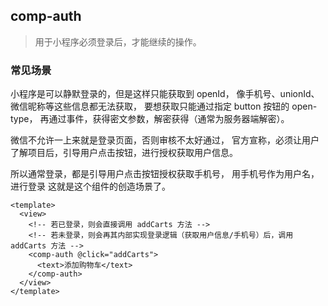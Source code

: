 ## comp-auth
> 用于小程序必须登录后，才能继续的操作。

### 常见场景
小程序是可以静默登录的，但是这样只能获取到 openId，
像手机号、unionId、微信昵称等这些信息都无法获取，
要想获取只能通过指定 button 按钮的 open-type，
再通过事件，获得密文参数，解密获得（通常为服务器端解密）。

微信不允许一上来就是登录页面，否则审核不太好通过，
官方宣称，必须让用户了解项目后，引导用户点击按钮，进行授权获取用户信息。

所以通常登录，都是引导用户点击按钮授权获取手机号，
用手机号作为用户名，进行登录
这就是这个组件的创造场景了。

```vue
<template>
  <view>
    <!-- 若已登录，则会直接调用 addCarts 方法 -->
    <!-- 若未登录，则会再其内部实现登录逻辑（获取用户信息/手机号）后，调用 addCarts 方法 -->
    <comp-auth @click="addCarts">
      <text>添加购物车</text>
    </comp-auth>
  </view>
</template>
```